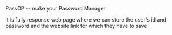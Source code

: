 PassOP -- make your Password Manager

it is fully response web page where we can store the user's id and password and the website link for which they have to save
